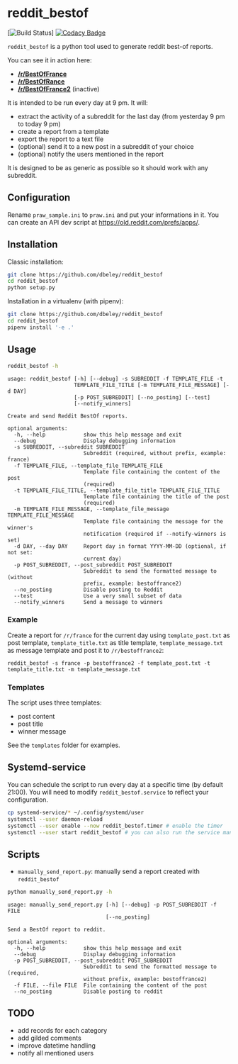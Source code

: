 # reddit_bestof

[![Build Status](https://github.com/dbeley/reddit_bestof/workflows/CI/badge.svg)]
[![Codacy Badge](https://app.codacy.com/project/badge/Grade/3122059a1f6548bd872ba1d583e4c2e9)](https://www.codacy.com/gh/dbeley/reddit_bestof/dashboard?utm_source=github.com&amp;utm_medium=referral&amp;utm_content=dbeley/reddit_bestof&amp;utm_campaign=Badge_Grade)

`reddit_bestof` is a python tool used to generate reddit best-of reports.

You can see it in action here:

-   [**/r/BestOfFrance**](https://reddit.com/r/bestoffrance)
-   [**/r/BestOfRance**](https://reddit.com/r/bestofrance)
-   [**/r/BestOfFrance2**](https://reddit.com/r/bestoffrance2) (inactive)

It is intended to be run every day at 9 pm. It will:

-   extract the activity of a subreddit for the last day (from yesterday 9 pm to today 9 pm)
-   create a report from a template
-   export the report to a text file
-   (optional) send it to a new post in a subreddit of your choice
-   (optional) notify the users mentioned in the report

It is designed to be as generic as possible so it should work with any subreddit.

## Configuration

Rename `praw_sample.ini` to `praw.ini` and put your informations in it. You can create an API dev script at https://old.reddit.com/prefs/apps/.

## Installation

Classic installation:
```bash
git clone https://github.com/dbeley/reddit_bestof
cd reddit_bestof
python setup.py
```

Installation in a virtualenv (with pipenv):
```bash
git clone https://github.com/dbeley/reddit_bestof
cd reddit_bestof
pipenv install '-e .'
```

## Usage

```bash
reddit_bestof -h
```

```text
usage: reddit_bestof [-h] [--debug] -s SUBREDDIT -f TEMPLATE_FILE -t
                     TEMPLATE_FILE_TITLE [-m TEMPLATE_FILE_MESSAGE] [-d DAY]
                     [-p POST_SUBREDDIT] [--no_posting] [--test]
                     [--notify_winners]

Create and send Reddit BestOf reports.

optional arguments:
  -h, --help            show this help message and exit
  --debug               Display debugging information
  -s SUBREDDIT, --subreddit SUBREDDIT
                        Subreddit (required, without prefix, example: france)
  -f TEMPLATE_FILE, --template_file TEMPLATE_FILE
                        Template file containing the content of the post
                        (required)
  -t TEMPLATE_FILE_TITLE, --template_file_title TEMPLATE_FILE_TITLE
                        Template file containing the title of the post
                        (required)
  -m TEMPLATE_FILE_MESSAGE, --template_file_message TEMPLATE_FILE_MESSAGE
                        Template file containing the message for the winner's
                        notification (required if --notify-winners is set)
  -d DAY, --day DAY     Report day in format YYYY-MM-DD (optional, if not set:
                        current day)
  -p POST_SUBREDDIT, --post_subreddit POST_SUBREDDIT
                        Subreddit to send the formatted message to (without
                        prefix, example: bestoffrance2)
  --no_posting          Disable posting to Reddit
  --test                Use a very small subset of data
  --notify_winners      Send a message to winners
```

### Example

Create a report for `/r/france` for the current day using `template_post.txt` as post template, `template_title.txt` as title template, `template_message.txt` as message template and post it to `/r/bestoffrance2`:
```
reddit_bestof -s france -p bestoffrance2 -f template_post.txt -t template_title.txt -m template_message.txt
```

### Templates

The script uses three templates:

-   post content
-   post title
-   winner message

See the `templates` folder for examples.

## Systemd-service

You can schedule the script to run every day at a specific time (by default 21:00). You will need to modify `reddit_bestof.service` to reflect your configuration.

```bash
cp systemd-service/* ~/.config/systemd/user
systemctl --user daemon-reload
systemctl --user enable --now reddit_bestof.timer # enable the timer
systemctl --user start reddit_bestof # you can also run the service manually
```

## Scripts

-   `manually_send_report.py`: manually send a report created with `reddit_bestof`

```bash
python manually_send_report.py -h
```

```text
usage: manually_send_report.py [-h] [--debug] -p POST_SUBREDDIT -f FILE
                               [--no_posting]

Send a BestOf report to reddit.

optional arguments:
  -h, --help            show this help message and exit
  --debug               Display debugging information
  -p POST_SUBREDDIT, --post_subreddit POST_SUBREDDIT
                        Subreddit to send the formatted message to (required,
                        without prefix, example: bestoffrance2)
  -f FILE, --file FILE  File containing the content of the post
  --no_posting          Disable posting to reddit
```

## TODO

-   add records for each category
-   add gilded comments
-   improve datetime handling
-   notify all mentioned users
